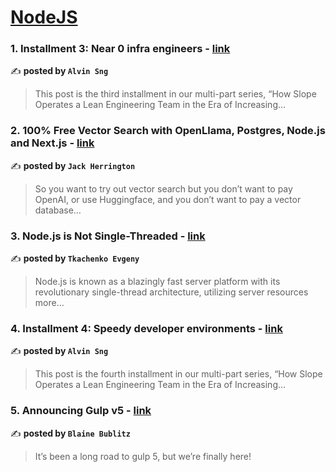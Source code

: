 
<h1><a href=https://medium.com/tag/nodejs/recommended target="_blank" rel="noopener noreferrer">NodeJS</a></h1>
<h3>1. Installment 3: Near 0 infra engineers - <a href="https://medium.com/slope-stories/installment-3-near-0-infra-engineers-7f6a79976969" target="_blank" rel="noopener noreferrer">link</a></h3>

✍️ **posted by `Alvin Sng`**

<blockquote>This post is the third installment in our multi-part series, “How Slope Operates a Lean Engineering Team in the Era of Increasing…</blockquote>

<h3>2. 100% Free Vector Search with OpenLlama, Postgres, Node.js and Next.js - <a href="https://medium.com/javascript-in-plain-english/100-free-vector-search-with-openllama-postgres-nodejs-and-nextjs-e496856766f7" target="_blank" rel="noopener noreferrer">link</a></h3>

✍️ **posted by `Jack Herrington`**

<blockquote>So you want to try out vector search but you don’t want to pay OpenAI, or use Huggingface, and you don’t want to pay a vector database…</blockquote>

<h3>3. Node.js is Not Single-Threaded - <a href="https://medium.com/@tkachenko.hello/node-js-is-not-single-threaded-1383594dbd17" target="_blank" rel="noopener noreferrer">link</a></h3>

✍️ **posted by `Tkachenko Evgeny`**

<blockquote>Node.js is known as a blazingly fast server platform with its revolutionary single-thread architecture, utilizing server resources more…</blockquote>

<h3>4. Installment 4: Speedy developer environments - <a href="https://medium.com/slope-stories/installment-4-speedy-developer-environments-15406cd31588" target="_blank" rel="noopener noreferrer">link</a></h3>

✍️ **posted by `Alvin Sng`**

<blockquote>This post is the fourth installment in our multi-part series, “How Slope Operates a Lean Engineering Team in the Era of Increasing…</blockquote>

<h3>5. Announcing Gulp v5 - <a href="https://medium.com/gulpjs/announcing-gulp-v5-c67d077dbdb7" target="_blank" rel="noopener noreferrer">link</a></h3>

✍️ **posted by `Blaine Bublitz`**

<blockquote>It’s been a long road to gulp 5, but we’re finally here!</blockquote>

